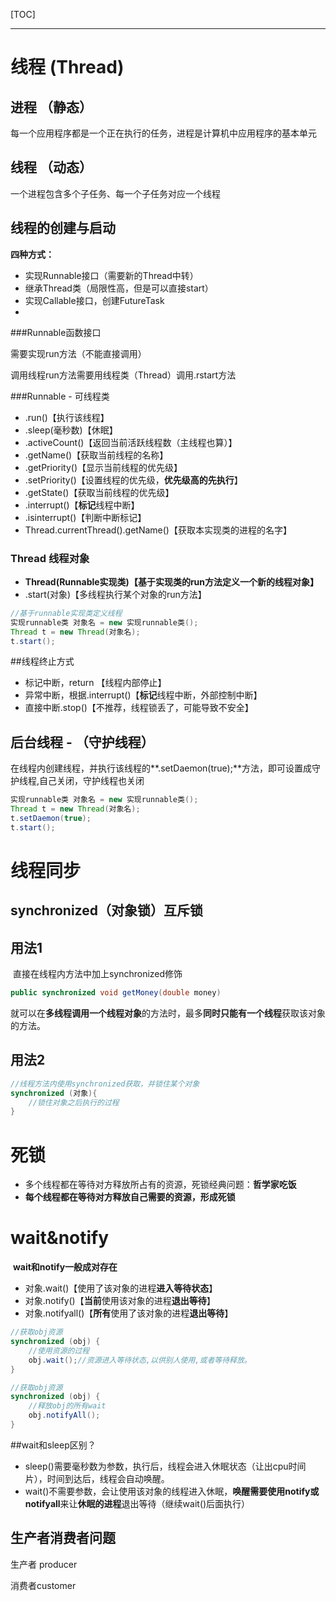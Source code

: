 [TOC]

---

# 线程 (Thread)

## 进程 （静态）

​	每一个应用程序都是一个正在执行的任务，进程是计算机中应用程序的基本单元

## 线程 （动态）

一个进程包含多个子任务、每一个子任务对应一个线程

## 线程的创建与启动

**四种方式：**

* 实现Runnable接口（需要新的Thread中转）
* 继承Thread类（局限性高，但是可以直接start）
* 实现Callable接口，创建FutureTask
* 

###Runnable函数接口

需要实现run方法（不能直接调用）

调用线程run方法需要用线程类（Thread）调用.rstart方法

###Runnable - 可线程类

* .run()【执行该线程】
* .sleep(毫秒数)【休眠】
* .activeCount()【返回当前活跃线程数（主线程也算）】
* .getName()【获取当前线程的名称】
* .getPriority()【显示当前线程的优先级】
* .setPriority()【设置线程的优先级，**优先级高的先执行**】
* .getState()【获取当前线程的优先级】
* .interrupt()【**标记**线程中断】
* .isinterrupt()【判断中断标记】
* Thread.currentThread().getName()【获取本实现类的进程的名字】

### Thread 线程对象

- **Thread(Runnable实现类)【基于实现类的run方法定义一个新的线程对象】**
- .start(对象)【多线程执行某个对象的run方法】

```java
//基于runnable实现类定义线程
实现runnable类 对象名 = new 实现runnable类();
Thread t = new Thread(对象名);
t.start();
```

##线程终止方式

* 标记中断，return 【线程内部停止】
* 异常中断，根据.interrupt()【**标记**线程中断，外部控制中断】
* 直接中断.stop()【不推荐，线程锁丢了，可能导致不安全】

## 后台线程 - （守护线程）

在线程内创建线程，并执行该线程的**.setDaemon(true);**方法，即可设置成守护线程,自己关闭，守护线程也关闭

```java
实现runnable类 对象名 = new 实现runnable类();
Thread t = new Thread(对象名);
t.setDaemon(true);
t.start();
```

# 线程同步

## synchronized（对象锁）互斥锁

## 用法1 

​	直接在线程内方法中加上synchronized修饰

```java
public synchronized void getMoney(double money)
```

​	就可以在**多线程调用一个线程对象**的方法时，最多**同时只能有一个线程**获取该对象的方法。

## 用法2

```java
//线程方法内使用synchronized获取，并锁住某个对象
synchronized (对象){
	//锁住对象之后执行的过程
}
```

# 死锁

* 多个线程都在等待对方释放所占有的资源，死锁经典问题：**哲学家吃饭**
* **每个线程都在等待对方释放自己需要的资源，形成死锁**

# wait&notify

​	**wait和notify一般成对存在**

* 对象.wait()【使用了该对象的进程**进入等待状态**】
* 对象.notify()【**当前**使用该对象的进程**退出等待**】
* 对象.notifyall()【**所有**使用了该对象的进程**退出等待**】

```java
//获取obj资源
synchronized (obj) {
    //使用资源的过程
    obj.wait();//资源进入等待状态,以供别人使用,或者等待释放。
}
```

```java
//获取obj资源
synchronized (obj) {
    //释放obj的所有wait
    obj.notifyAll();
}
```

##wait和sleep区别？

* sleep()需要毫秒数为参数，执行后，线程会进入休眠状态（让出cpu时间片），时间到达后，线程会自动唤醒。
* wait()不需要参数，会让使用该对象的线程进入休眠，**唤醒需要使用notify或notifyall**来让**休眠的进程**退出等待（继续wait()后面执行）

## 生产者消费者问题

生产者 producer

消费者customer
